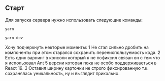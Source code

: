 
## Старт

Для запуска сервера нужно использовать следующие команды:

```bash
yarn

yarn dev
```

Хочу подчеркнуть некторые моменты:
1 Не стал сильно дробить на компоненты при этом старался сохранить перееиспользуемость кода.
2 Есть один варнинг в консоли который я не пофиксил связан он с тем что я использовал Ant 5 версии которая пока не особо поддерживаеться в React 19.
3 Оставил ширину карточки не строго фиксированную т.к. сохранялась уникальность, ну и выглядит прикольно.

